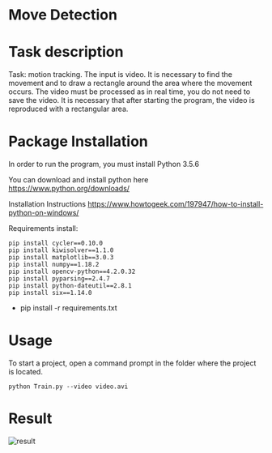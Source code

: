 # Move Detection
# Task description
 Task: motion tracking. The input is video. It is necessary to find the movement and to draw a rectangle around the area where the movement occurs. The video must be processed as in real time, you do not need to save the video. It is necessary that after starting the program, the video is reproduced with a rectangular area.
 
# Package Installation

In order to run the program, you must install Python 3.5.6

You can download and install python here https://www.python.org/downloads/

Installation Instructions https://www.howtogeek.com/197947/how-to-install-python-on-windows/

Requirements install:
```
pip install cycler==0.10.0
pip install kiwisolver==1.1.0
pip install matplotlib==3.0.3
pip install numpy==1.18.2
pip install opencv-python==4.2.0.32
pip install pyparsing==2.4.7
pip install python-dateutil==2.8.1
pip install six==1.14.0
```
- pip install -r requirements.txt

# Usage
To start a project, open a command prompt in the folder where the project is located.
```
python Train.py --video video.avi
```
# Result
![result](https://user-images.githubusercontent.com/54912523/81107656-33dbf500-8f20-11ea-87c1-4d46eb390362.jpg)




